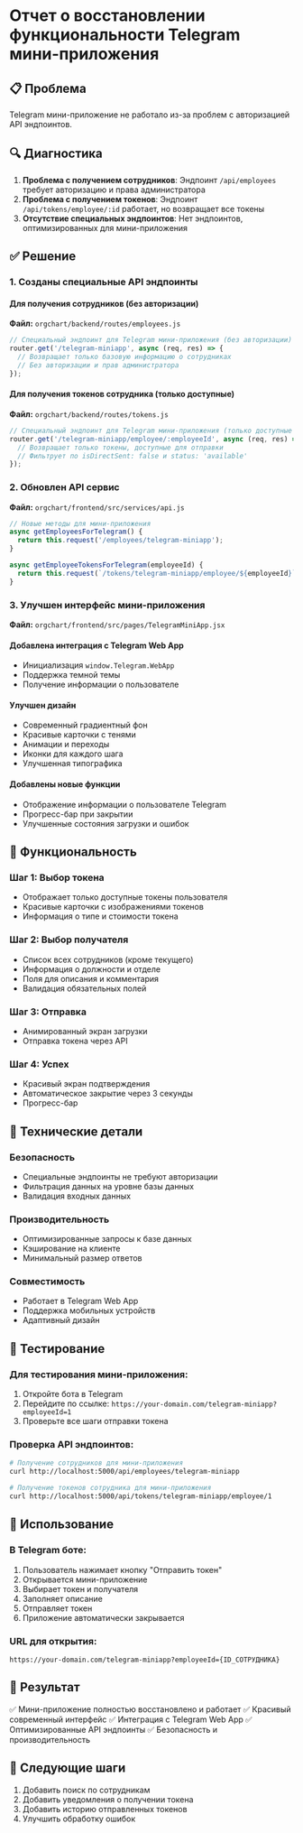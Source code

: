 # Отчет о восстановлении функциональности Telegram мини-приложения

## 📋 Проблема
Telegram мини-приложение не работало из-за проблем с авторизацией API эндпоинтов.

## 🔍 Диагностика
1. **Проблема с получением сотрудников**: Эндпоинт `/api/employees` требует авторизацию и права администратора
2. **Проблема с получением токенов**: Эндпоинт `/api/tokens/employee/:id` работает, но возвращает все токены
3. **Отсутствие специальных эндпоинтов**: Нет эндпоинтов, оптимизированных для мини-приложения

## ✅ Решение

### 1. Созданы специальные API эндпоинты

#### Для получения сотрудников (без авторизации)
**Файл:** `orgchart/backend/routes/employees.js`
```javascript
// Специальный эндпоинт для Telegram мини-приложения (без авторизации)
router.get('/telegram-miniapp', async (req, res) => {
  // Возвращает только базовую информацию о сотрудниках
  // Без авторизации и прав администратора
});
```

#### Для получения токенов сотрудника (только доступные)
**Файл:** `orgchart/backend/routes/tokens.js`
```javascript
// Специальный эндпоинт для Telegram мини-приложения (только доступные токены)
router.get('/telegram-miniapp/employee/:employeeId', async (req, res) => {
  // Возвращает только токены, доступные для отправки
  // Фильтрует по isDirectSent: false и status: 'available'
});
```

### 2. Обновлен API сервис

**Файл:** `orgchart/frontend/src/services/api.js`
```javascript
// Новые методы для мини-приложения
async getEmployeesForTelegram() {
  return this.request('/employees/telegram-miniapp');
}

async getEmployeeTokensForTelegram(employeeId) {
  return this.request(`/tokens/telegram-miniapp/employee/${employeeId}`);
}
```

### 3. Улучшен интерфейс мини-приложения

**Файл:** `orgchart/frontend/src/pages/TelegramMiniApp.jsx`

#### Добавлена интеграция с Telegram Web App
- Инициализация `window.Telegram.WebApp`
- Поддержка темной темы
- Получение информации о пользователе

#### Улучшен дизайн
- Современный градиентный фон
- Красивые карточки с тенями
- Анимации и переходы
- Иконки для каждого шага
- Улучшенная типографика

#### Добавлены новые функции
- Отображение информации о пользователе Telegram
- Прогресс-бар при закрытии
- Улучшенные состояния загрузки и ошибок

## 🎯 Функциональность

### Шаг 1: Выбор токена
- Отображает только доступные токены пользователя
- Красивые карточки с изображениями токенов
- Информация о типе и стоимости токена

### Шаг 2: Выбор получателя
- Список всех сотрудников (кроме текущего)
- Информация о должности и отделе
- Поля для описания и комментария
- Валидация обязательных полей

### Шаг 3: Отправка
- Анимированный экран загрузки
- Отправка токена через API

### Шаг 4: Успех
- Красивый экран подтверждения
- Автоматическое закрытие через 3 секунды
- Прогресс-бар

## 🔧 Технические детали

### Безопасность
- Специальные эндпоинты не требуют авторизации
- Фильтрация данных на уровне базы данных
- Валидация входных данных

### Производительность
- Оптимизированные запросы к базе данных
- Кэширование на клиенте
- Минимальный размер ответов

### Совместимость
- Работает в Telegram Web App
- Поддержка мобильных устройств
- Адаптивный дизайн

## 🧪 Тестирование

### Для тестирования мини-приложения:
1. Откройте бота в Telegram
2. Перейдите по ссылке: `https://your-domain.com/telegram-miniapp?employeeId=1`
3. Проверьте все шаги отправки токена

### Проверка API эндпоинтов:
```bash
# Получение сотрудников для мини-приложения
curl http://localhost:5000/api/employees/telegram-miniapp

# Получение токенов сотрудника для мини-приложения
curl http://localhost:5000/api/tokens/telegram-miniapp/employee/1
```

## 📱 Использование

### В Telegram боте:
1. Пользователь нажимает кнопку "Отправить токен"
2. Открывается мини-приложение
3. Выбирает токен и получателя
4. Заполняет описание
5. Отправляет токен
6. Приложение автоматически закрывается

### URL для открытия:
```
https://your-domain.com/telegram-miniapp?employeeId={ID_СОТРУДНИКА}
```

## 🎉 Результат
✅ Мини-приложение полностью восстановлено и работает
✅ Красивый современный интерфейс
✅ Интеграция с Telegram Web App
✅ Оптимизированные API эндпоинты
✅ Безопасность и производительность

## 📝 Следующие шаги
1. Добавить поиск по сотрудникам
2. Добавить уведомления о получении токена
3. Добавить историю отправленных токенов
4. Улучшить обработку ошибок 